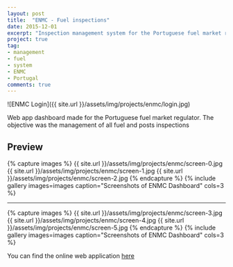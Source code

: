 ```yaml
---
layout: post
title:  "ENMC - Fuel inspections"
date: 2015-12-01
excerpt: "Inspection management system for the Portuguese fuel market regulator"
project: true
tag:
- management 
- fuel
- system
- ENMC
- Portugal
comments: true
---
```


![ENMC Login]({{ site.url }}/assets/img/projects/enmc/login.jpg)     
     
Web app dashboard made for the Portuguese fuel market regulator. The objective was the management of all fuel and posts inspections

## Preview

{% capture images %}
	{{ site.url }}/assets/img/projects/enmc/screen-0.jpg
	{{ site.url }}/assets/img/projects/enmc/screen-1.jpg
	{{ site.url }}/assets/img/projects/enmc/screen-2.jpg
{% endcapture %}
{% include gallery images=images caption="Screenshots of ENMC Dashboard" cols=3 %}

----

{% capture images %}
	{{ site.url }}/assets/img/projects/enmc/screen-3.jpg
	{{ site.url }}/assets/img/projects/enmc/screen-4.jpg
	{{ site.url }}/assets/img/projects/enmc/screen-5.jpg
{% endcapture %}
{% include gallery images=images caption="Screenshots of ENMC Dashboard" cols=3 %}
      
You can find the online web application [here](http://extranet.stepahead.pt/enmc/)

